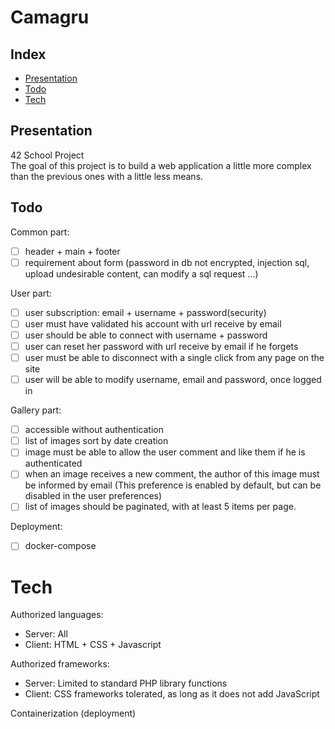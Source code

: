# Camagru

## Index

* [Presentation](#Presentation)
* [Todo](#Todo)
* [Tech](#Tech)

## Presentation

42 School Project  
The goal of this project is to build a web application a little more complex than the previous ones with a little less means.

## Todo

Common part:

- [ ] header + main + footer
- [ ] requirement about form (password in db not encrypted, injection sql, upload undesirable content, can modify a sql request ...)

User part:

- [ ] user subscription: email + username + password(security)
- [ ] user must have validated his account with url receive by email
- [ ] user should be able to connect with username + password
- [ ] user can reset her password with url receive by email if he forgets
- [ ] user must be able to disconnect with a single click from any page on the site
- [ ] user will be able to modify username, email and password, once logged in

Gallery part:

- [ ] accessible without authentication
- [ ] list of images sort by date creation
- [ ] image must be able to allow the user comment and like them if he is authenticated
- [ ] when an image receives a new comment, the author of this image must be informed by email (This preference is enabled by default, but can be disabled in the user preferences)
- [ ] list of images should be paginated, with at least 5 items per page.

Deployment:

- [ ] docker-compose

# Tech

Authorized languages:
- Server: All
- Client: HTML + CSS + Javascript

Authorized frameworks:
- Server: Limited to standard PHP library functions
- Client: CSS frameworks tolerated, as long as it does not add JavaScript

Containerization (deployment)
